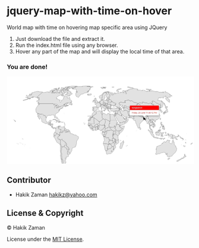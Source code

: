 # jquery-map-with-time-on-hover
World map with time on hovering map specific area using JQuery

1. Just download the file and extract it.<br>
2. Run the index.html file using any browser.<br>
3. Hover any part of the map and will display the local time of that area.<br>
  
<h3> You are done!</h3>

![alt text](https://github.com/hakikz/jquery-map-with-time-on-hover/blob/master/picture-of-map.jpg)

## Contributor

- Hakik Zaman <hakikz@yahoo.com>

## License & Copyright

© Hakik Zaman

License under the [MIT License](License).
